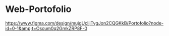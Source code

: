 # Web-Portofolio
https://www.figma.com/design/mujgUcljiTvgJon2CQGKkB/Portofolio?node-id=0-1&amp;t=Oscum0q2GmkZRP8F-0
